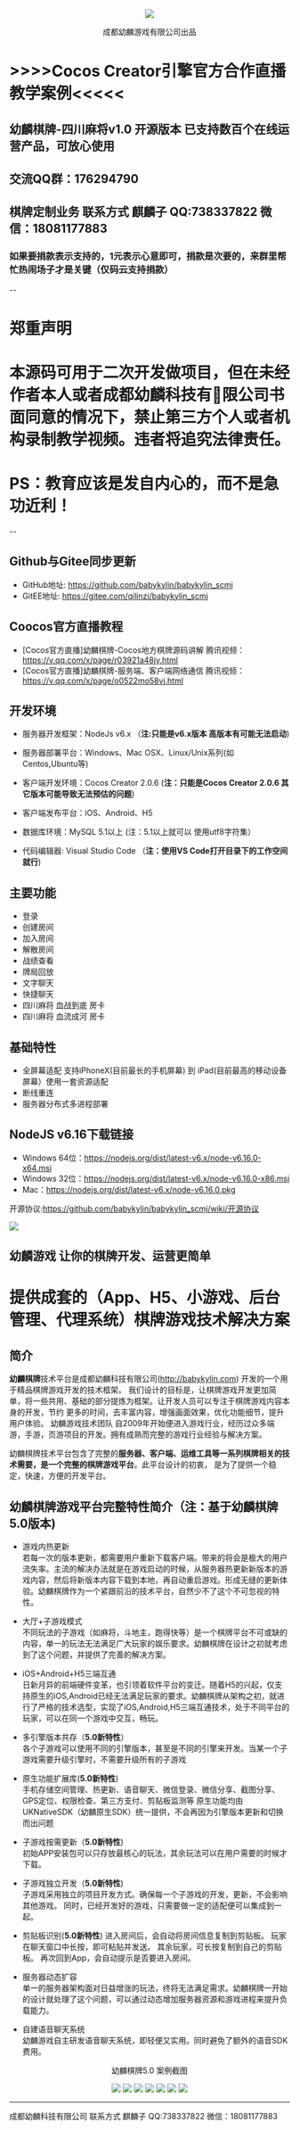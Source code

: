 <div align='center'>
    <img src=https://blogassets.oss-cn-shenzhen.aliyuncs.com/logo_hor.png>
    </img>
    <p>成都幼麟游戏有限公司出品</p>
</div>



# >>>>Cocos Creator引擎官方合作直播教学案例<<<<< 

## 幼麟棋牌-四川麻将v1.0 开源版本  已支持数百个在线运营产品，可放心使用 

## 交流QQ群：176294790 

## 棋牌定制业务 联系方式 麒麟子 QQ:738337822 微信：18081177883 

### 如果要捐款表示支持的，1元表示心意即可，捐款是次要的，来群里帮忙热闹场子才是关键（仅码云支持捐款）

-- 

# 郑重声明 

# 本源码可用于二次开发做项目，但在未经作者本人或者成都幼麟科技有限公司书面同意的情况下，禁止第三方个人或者机构录制教学视频。违者将追究法律责任。
# PS：教育应该是发自内心的，而不是急功近利！

--


Github与Gitee同步更新 
--
- GitHub地址: https://github.com/babykylin/babykylin_scmj 
- GitEE地址: https://gitee.com/qilinzi/babykylin_scmj 


Coocos官方直播教程
---
- [Cocos官方直播]幼麟棋牌-Cocos地方棋牌源码讲解 腾讯视频：https://v.qq.com/x/page/r03921a48jy.html  
- [Cocos官方直播]幼麟棋牌-服务端、客户端网络通信 腾讯视频：https://v.qq.com/x/page/o0522mo58vj.html  


**开发环境**
---
- 服务器开发框架：NodeJs v6.x （**注:只能是v6.x版本 高版本有可能无法启动**)

- 服务器部署平台：Windows、Mac OSX、Linux/Unix系列(如 Centos,Ubuntu等)

- 客户端开发环境：Cocos Creator 2.0.6 (**注：只能是Cocos Creator 2.0.6 其它版本可能导致无法预估的问题**)

- 客户端发布平台：iOS、Android、H5

- 数据库环境：MySQL 5.1以上 (注：5.1以上就可以 使用utf8字符集）

- 代码编辑器: Visual Studio Code （**注：使用VS Code打开目录下的工作空间就行**)


**主要功能**  
---
- 登录  
- 创建房间  
- 加入房间  
- 解散房间  
- 战绩查看  
- 牌局回放  
- 文字聊天  
- 快捷聊天  
- 四川麻将 血战到底 房卡  
- 四川麻将 血流成河 房卡  

**基础特性**
---
- 全屏幕适配 支持iPhoneX(目前最长的手机屏幕) 到 iPad(目前最高的移动设备屏幕）使用一套资源适配  
- 断线重连  
- 服务器分布式多进程部署  

**NodeJS v6.16下载链接**
---
- Windows 64位：https://nodejs.org/dist/latest-v6.x/node-v6.16.0-x64.msi  
- Windows 32位：https://nodejs.org/dist/latest-v6.x/node-v6.16.0-x86.msi  
- Mac：https://nodejs.org/dist/latest-v6.x/node-v6.16.0.pkg  

开源协议:<https://github.com/babykylin/babykylin_scmj/wiki/开源协议>

   
![](https://images.gitee.com/uploads/images/2019/0418/000838_d6c4b9ca_1609936.png)

幼麟游戏 让你的棋牌开发、运营更简单
---
提供成套的（App、H5、小游戏、后台管理、代理系统）棋牌游戏技术解决方案 
====

简介
---

  **幼麟棋牌**技术平台是成都幼麟科技有限公司(http://babykylin.com) 开发的一个用于精品棋牌游戏开发的技术框架。
我们设计的目标是，让棋牌游戏开发更加简单，将一些共用、基础的部分提炼为框架。让开发人员可以专注于棋牌游戏内容本身的开发，节约
更多的时间，去丰富内容，增强画面效果，优化功能细节，提升用户体验。
幼麟游戏技术团队 自2009年开始便进入游戏行业，经历过众多端游，手游，页游项目的开发。拥有成熟而完整的游戏行业经验与解决方案。

幼麟棋牌技术平台包含了完整的**服务器、客户端、运维工具等一系列棋牌相关的技术需要，是一个完整的棋牌游戏平台**。此平台设计的初衷，
是为了提供一个稳定，快速，方便的开发平台。

幼麟棋牌游戏平台完整特性简介（注：基于幼麟棋牌5.0版本)
---
- 游戏内热更新  
 若每一次的版本更新，都需要用户重新下载客户端。带来的将会是极大的用户流失率。主流的解决办法就是在游戏启动的时候，从服务器热更新新版本的游戏内容，然后将新版本内容下载到本地，再自动重启游戏。形成无缝的更新体验。幼麟棋牌作为一个紧跟前沿的技术平台，自然少不了这个不可忽视的特性。
  
- 大厅+子游戏模式  
 不同玩法的子游戏（如麻将，斗地主，跑得快等）是一个棋牌平台不可或缺的内容，单一的玩法无法满足广大玩家的娱乐要求。幼麟棋牌在设计之初就考虑到了这个问题，并提供了完善的解决方案。
  
- iOS+Android+H5三端互通  
 日新月异的前端硬件变革，也引领着软件平台的变迁。随着H5的兴起，仅支持原生的iOS,Android已经无法满足玩家的要求。幼麟棋牌从架构之初，就进行了严格的技术选型，实现了iOS,Android,H5三端互通技术，处于不同平台的玩家，可以在同一个游戏中交互，畅玩。
    
- 多引擎版本共存（**5.0新特性**）  
   各个子游戏可以使用不同的引擎版本，甚至是不同的引擎来开发。当某一个子游戏需要升级引擎时，不需要升级所有的子游戏
 
- 原生功能扩展库(**5.0新特性**)  
   手机存储空间管理、热更新、语音聊天、微信登录、微信分享、截图分享、GPS定位、权限检查、第三方支付、剪贴板监测等 原生功能均由UKNativeSDK（幼麟原生SDK）统一提供，不会再因为引擎版本更新和切换而出问题
 
- 子游戏按需更新（**5.0新特性**)  
   初始APP安装包可以只存放最核心的玩法，其余玩法可以在用户需要的时候才下载。
 
- 子游戏独立开发（**5.0新特性**)   
   子游戏采用独立的项目开发方式。确保每一个子游戏的开发，更新，不会影响其他游戏。 同时，已经开发好的游戏，只需要做一定的适配便可以集成到一起。
- 剪贴板识别(**5.0新特性**)
   进入房间后，会自动将房间信息复制到剪贴板。 玩家在聊天窗口中长按，即可粘贴并发送。 其余玩家，可长按复制到自己的剪贴板。 再次回到App，会自动提示是否要进入房间。
 
- 服务器动态扩容  
 单一的服务器架构面对日益增涨的玩法，终将无法满足需求。幼麟棋牌一开始的设计就处理了这个问题，可以通过动态增加服务器资源和游戏进程来提升负载能力。
  
- 自建语音聊天系统  
 幼麟游戏自主研发语音聊天系统，即轻便又实用。同时避免了额外的语音SDK费用。

<div align='center'>
    <p>幼麟棋牌5.0 案例截图</p>
    <img src=https://blogassets.oss-cn-shenzhen.aliyuncs.com/mlpcj1.jpg>
    <img src=https://blogassets.oss-cn-shenzhen.aliyuncs.com/mlpcj2.jpg>
    <img src=https://blogassets.oss-cn-shenzhen.aliyuncs.com/mlpcj3.jpg>
    <img src=https://blogassets.oss-cn-shenzhen.aliyuncs.com/mlpcj4.jpg>
    <img src=https://blogassets.oss-cn-shenzhen.aliyuncs.com/mlpcj5.jpg>
    <img src=https://blogassets.oss-cn-shenzhen.aliyuncs.com/mlpcj6.jpg>
    <img src=https://blogassets.oss-cn-shenzhen.aliyuncs.com/mlpcj7.jpg>
    </img>
</div>

 
 ----
 成都幼麟科技有限公司 联系方式 麒麟子 QQ:738337822 微信：18081177883
